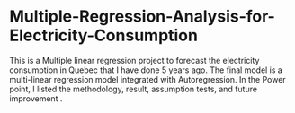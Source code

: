 # Multiple-Regression-Analysis-for-Electricity-Consumption
This is a Multiple linear regression project to forecast the electricity consumption in Quebec that I have done 5 years ago. The final model is a multi-linear regression model integrated with Autoregression. In the Power point, I listed the methodology, result, assumption tests, and future improvement .

